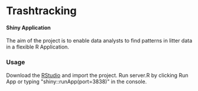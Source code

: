 Trashtracking
========

#### Shiny Application  ####

The aim of the project is to enable data analysts to find patterns in litter data in a flexible R Application.

### Usage ###

Download the [RStudio](https://www.rstudio.com/products/rstudio/download/) and import the project.
Run server.R by clicking Run App or typing "shiny::runApp(port=3838)" in the console.
